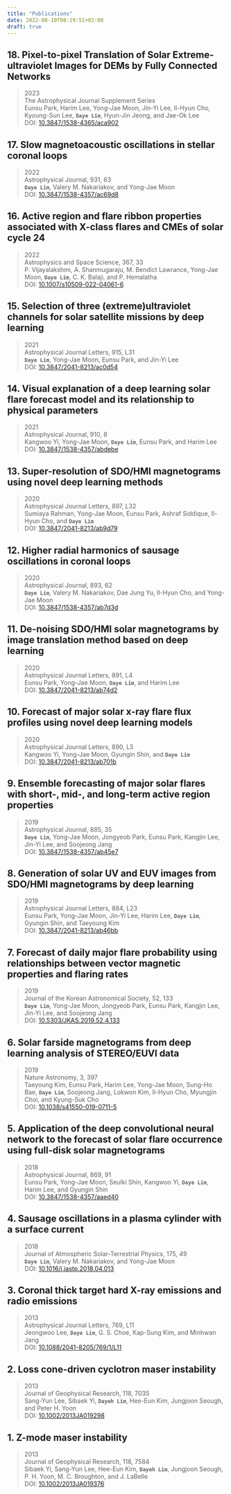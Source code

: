 ```yaml
---
title: "Publications"
date: 2022-08-10T08:19:51+02:00
draft: true
---
```

## 18. Pixel-to-pixel Translation of Solar Extreme-ultraviolet Images for DEMs by Fully Connected Networks  
> 2023  
The Astrophysical Journal Supplement Series  
Eunsu Park, Harim Lee, Yong-Jae Moon, Jin-Yi Lee, Il-Hyun Cho, Kyoung-Sun Lee, **`Daye Lim`**, Hyun-Jin Jeong, and Jae-Ok Lee  
DOI: [10.3847/1538-4365/aca902][18-link]

[18-link]: https://iopscience.iop.org/article/10.3847/1538-4365/aca902

## 17. Slow magnetoacoustic oscillations in stellar coronal loops  
> 2022  
Astrophysical Journal, 931, 63  
**`Daye Lim`**, Valery M. Nakariakov, and Yong-Jae Moon  
DOI: [10.3847/1538-4357/ac69d8][17-link]

[17-link]: https://iopscience.iop.org/article/10.3847/1538-4357/ac69d8

## 16. Active region and flare ribbon properties associated with X-class flares and CMEs of solar cycle 24  
> 2022  
Astrophysics and Space Science, 367, 33  
P. Vijayalakshmi, A. Shanmugaraju, M. Bendict Lawrance, Yong-Jae Moon, **`Daye Lim`**, C. K. Balaji, and P. Hemalatha  
DOI: [10.1007/s10509-022-04061-6][16-link]

[16-link]: https://link.springer.com/article/10.1007/s10509-022-04061-6

## 15. Selection of three (extreme)ultraviolet channels for solar satellite missions by deep learning  
> 2021  
Astrophysical Journal Letters, 915, L31  
**`Daye Lim`**, Yong-Jae Moon, Eunsu Park, and Jin-Yi Lee  
DOI: [10.3847/2041-8213/ac0d54][15-link]

[15-link]: https://iopscience.iop.org/article/10.3847/2041-8213/ac0d54

## 14. Visual explanation of a deep learning solar flare forecast model and its relationship to physical parameters  
> 2021  
Astrophysical Journal, 910, 8  
Kangwoo Yi, Yong-Jae Moon, **`Daye Lim`**, Eunsu Park, and Harim Lee  
DOI: [10.3847/1538-4357/abdebe][14-link]

[14-link]: https://iopscience.iop.org/article/10.3847/1538-4357/abdebe

## 13. Super-resolution of SDO/HMI magnetograms using novel deep learning methods  
> 2020  
Astrophysical Journal Letters, 897, L32  
Sumiaya Rahman, Yong-Jae Moon, Eunsu Park, Ashraf Siddique, Il-Hyun Cho, and **`Daye Lim`**  
DOI: [10.3847/2041-8213/ab9d79][13-link]

[13-link]: https://iopscience.iop.org/article/10.3847/2041-8213/ab9d79

## 12. Higher radial harmonics of sausage oscillations in coronal loops  
> 2020  
Astrophysical Journal, 893, 62  
**`Daye Lim`**, Valery M. Nakariakov, Dae Jung Yu, Il-Hyun Cho, and Yong-Jae Moon  
DOI: [10.3847/1538-4357/ab7d3d][12-link]

[12-link]: https://iopscience.iop.org/article/10.3847/1538-4357/ab7d3d

## 11. De-noising SDO/HMI solar magnetograms by image translation method based on deep learning  
> 2020  
Astrophysical Journal Letters, 891, L4  
Eunsu Park, Yong-Jae Moon, **`Daye Lim`**, and Harim Lee  
DOI: [10.3847/2041-8213/ab74d2][11-link]

[11-link]: https://iopscience.iop.org/article/10.3847/2041-8213/ab74d2

## 10. Forecast of major solar x-ray flare flux profiles using novel deep learning models  
> 2020  
Astrophysical Journal Letters, 890, L5  
Kangwoo Yi, Yong-Jae Moon, Gyungin Shin, and **`Daye Lim`**  
DOI: [10.3847/2041-8213/ab701b][10-link]

[10-link]: https://iopscience.iop.org/article/10.3847/2041-8213/ab701b

## 9. Ensemble forecasting of major solar flares with short-, mid-, and long-term active region properties  
> 2019  
Astrophysical Journal, 885, 35  
**`Daye Lim`**, Yong-Jae Moon, Jongyeob Park, Eunsu Park, Kangjin Lee, Jin-Yi Lee, and Soojeong Jang  
DOI: [10.3847/1538-4357/ab45e7][9-link]

[9-link]: https://iopscience.iop.org/article/10.3847/1538-4357/ab45e7

## 8. Generation of solar UV and EUV images from SDO/HMI magnetograms by deep learning  
> 2019  
Astrophysical Journal Letters, 884, L23  
Eunsu Park, Yong-Jae Moon, Jin-Yi Lee, Harim Lee, **`Daye Lim`**, Gyungin Shin, and Taeyoung Kim  
DOI: [10.3847/2041-8213/ab46bb][8-link]

[8-link]: https://iopscience.iop.org/article/10.3847/2041-8213/ab46bb

## 7. Forecast of daily major flare probability using relationships between vector magnetic properties and flaring rates  
> 2019  
Journal of the Korean Astronomical Society, 52, 133  
**`Daye Lim`**, Yong-Jae Moon, Jongyeob Park, Eunsu Park, Kangjin Lee, Jin-Yi Lee, and Soojeong Jang  
DOI: [10.5303/JKAS.2019.52.4.133][7-link]

[7-link]: http://koreascience.or.kr/article/JAKO201926072515453.page

## 6. Solar farside magnetograms from deep learning analysis of STEREO/EUVI data  
> 2019  
Nature Astronomy, 3, 397  
Taeyoung Kim, Eunsu Park, Harim Lee, Yong-Jae Moon, Sung-Ho Bae, **`Daye Lim`**, Soojeong Jang, Lokwon Kim, Il-Hyun Cho, Myungjin Choi, and Kyung-Suk Cho  
DOI: [10.1038/s41550-019-0711-5][6-link]

[6-link]: https://www.nature.com/articles/s41550-019-0711-5

## 5. Application of the deep convolutional neural network to the forecast of solar flare occurrence using full-disk solar magnetograms  
> 2018  
Astrophysical Journal, 869, 91  
Eunsu Park, Yong-Jae Moon, Seulki Shin, Kangwoo Yi, **`Daye Lim`**, Harim Lee, and Gyungin Shin  
DOI: [10.3847/1538-4357/aaed40][5-link]

[5-link]: https://iopscience.iop.org/article/10.3847/1538-4357/aaed40

## 4. Sausage oscillations in a plasma cylinder with a surface current  
> 2018  
Journal of Atmospheric Solar-Terrestrial Physics, 175, 49  
**`Daye Lim`**, Valery M. Nakariakov, and Yong-Jae Moon  
DOI: [10.1016/j.jastp.2018.04.013][4-link]

[4-link]: https://www.sciencedirect.com/science/article/abs/pii/S1364682618302347?via%3Dihub

## 3. Coronal thick target hard X-ray emissions and radio emissions
> 2013  
Astrophysical Journal Letters, 769, L11  
Jeongwoo Lee, **`Daye Lim`**, G. S. Choe, Kap-Sung Kim, and Minhwan Jang  
DOI: [10.1088/2041-8205/769/1/L11][3-link]  

[3-link]: https://iopscience.iop.org/article/10.1088/2041-8205/769/1/L11

## 2. Loss cone-driven cyclotron maser instability
> 2013  
Journal of Geophysical Research, 118, 7035  
Sang-Yun Lee, Sibaek Yi, **`Dayeh Lim`**, Hee-Eun Kim, Jungjoon Seough, and Peter H. Yoon  
DOI: [10.1002/2013JA019298][2-link]  

[2-link]: https://agupubs.onlinelibrary.wiley.com/doi/full/10.1002/2013JA019298

## 1. Z-mode maser instability
> 2013  
Journal of Geophysical Research, 118, 7584  
Sibaek Yi, Sang-Yun Lee, Hee-Eun Kim, **`Dayeh Lim`**, Jungjoon Seough, P. H. Yoon, M. C. Broughton, and J. LaBelle  
DOI: [10.1002/2013JA019376][1-link]  

[1-link]: https://doi.org/10.1002/2013JA019376
